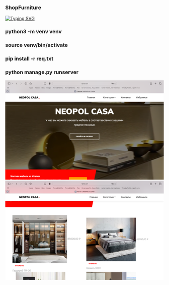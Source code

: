 ### ShopFurniture

[![Typing SVG](https://readme-typing-svg.herokuapp.com?color=%2336BCF7&lines=Shop+Furniture)](https://git.io/typing-svg)

### python3 -m venv venv
### source venv/bin/activate
### pip install -r req.txt

### python manage.py runserver


<img src="https://github.com/hottabuch1987/ShopFurniture/blob/main/1.2023.png" alt="Home">

<img src="https://github.com/hottabuch1987/ShopFurniture/blob/main/2.2023.png" alt="Catalog">
